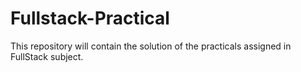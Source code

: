 # Fullstack-Practical
This repository will contain the solution of the practicals assigned in FullStack subject.
